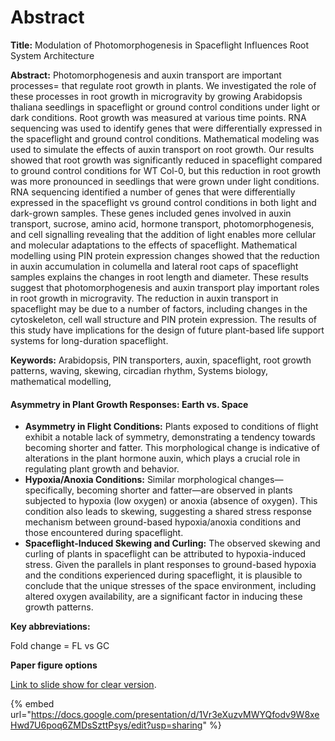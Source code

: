 # Abstract

**Title:** Modulation of Photomorphogenesis in Spaceflight Influences Root System Architecture

**Abstract:** Photomorphogenesis and auxin transport are important processes= that regulate root growth in plants. We investigated the role of these processes in root growth in microgravity by growing Arabidopsis thaliana seedlings in spaceflight or ground control conditions under light or dark conditions. Root growth was measured at various time points. RNA sequencing was used to identify genes that were differentially expressed in the spaceflight and ground control conditions. Mathematical modeling was used to simulate the effects of auxin transport on root growth. Our results showed that root growth was significantly reduced in spaceflight compared to ground control conditions for WT Col-0, but this reduction in root growth was more pronounced in seedlings that were grown under light conditions. RNA sequencing identified a number of genes that were differentially expressed in the spaceflight vs ground control conditions in both light and dark-grown samples. These genes included genes involved in auxin transport, sucrose, amino acid, hormone transport, photomorphogenesis, and cell signalling revealing that the addition of light enables more cellular and molecular adaptations to the effects of spaceflight. Mathematical modelling using PIN protein expression changes showed that the reduction in auxin accumulation in columella and lateral root caps of spaceflight samples explains the changes in root length and diameter. These results suggest that photomorphogenesis and auxin transport play important roles in root growth in microgravity. The reduction in auxin transport in spaceflight may be due to a number of factors, including changes in the cytoskeleton, cell wall structure and PIN protein expression. The results of this study have implications for the design of future plant-based life support systems for long-duration spaceflight.

**Keywords:** Arabidopsis, PIN transporters, auxin, spaceflight, root growth patterns, waving, skewing, circadian rhythm, Systems biology, mathematical modelling,



#### Asymmetry in Plant Growth Responses: Earth vs. Space

* **Asymmetry in Flight Conditions:** Plants exposed to conditions of flight exhibit a notable lack of symmetry, demonstrating a tendency towards becoming shorter and fatter. This morphological change is indicative of alterations in the plant hormone auxin, which plays a crucial role in regulating plant growth and behavior.
* **Hypoxia/Anoxia Conditions:** Similar morphological changes—specifically, becoming shorter and fatter—are observed in plants subjected to hypoxia (low oxygen) or anoxia (absence of oxygen). This condition also leads to skewing, suggesting a shared stress response mechanism between ground-based hypoxia/anoxia conditions and those encountered during spaceflight.
* **Spaceflight-Induced Skewing and Curling:** The observed skewing and curling of plants in spaceflight can be attributed to hypoxia-induced stress. Given the parallels in plant responses to ground-based hypoxia and the conditions experienced during spaceflight, it is plausible to conclude that the unique stresses of the space environment, including altered oxygen availability, are a significant factor in inducing these growth patterns.



**Key abbreviations:**&#x20;

Fold change = FL vs GC



**Paper figure options**

[Link to slide show for clear version](https://docs.google.com/presentation/d/1Vr3eXuzvMWYQfodv9W8xeHwd7U6poq6ZMDsSzttPsys/edit?usp=sharing).

{% embed url="https://docs.google.com/presentation/d/1Vr3eXuzvMWYQfodv9W8xeHwd7U6poq6ZMDsSzttPsys/edit?usp=sharing" %}
